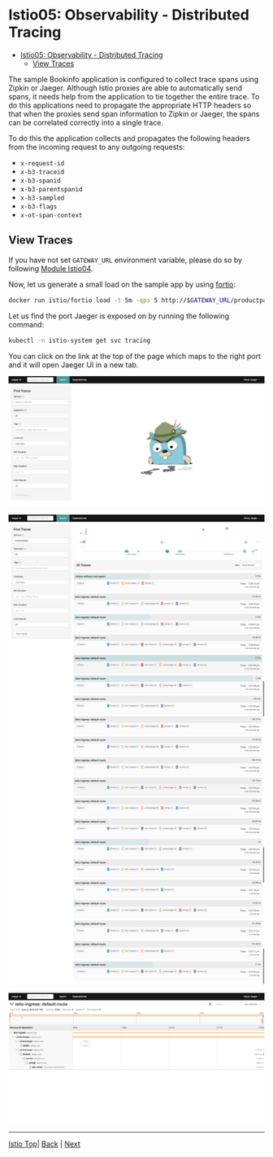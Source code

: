# Istio05: Observability - Distributed Tracing

<!-- TOC -->
- [Istio05: Observability - Distributed Tracing](#istio05-observability---distributed-tracing)
  - [View Traces](#view-traces)


The sample Bookinfo application is configured to collect trace spans using Zipkin or Jaeger. Although Istio proxies are able to automatically send spans, it needs help from the application to tie together the entire trace. To do this applications need to propagate the appropriate HTTP headers so that when the proxies send span information to Zipkin or Jaeger, the spans can be correlated correctly into a single trace.

To do this the application collects and propagates the following headers from the incoming request to any outgoing requests:

- `x-request-id`
- `x-b3-traceid`
- `x-b3-spanid`
- `x-b3-parentspanid`
- `x-b3-sampled`
- `x-b3-flags`
- `x-ot-span-context`


## View Traces

If you have not set `GATEWAY_URL` environment variable, please do so by following [Module Istio04](istio-04-telemetry.md).

Now, let us generate a small load on the sample app by using [fortio](https://github.com/istio/fortio):

```sh
docker run istio/fortio load -t 5m -qps 5 http://$GATEWAY_URL/productpage
```

Let us find the port Jaeger is exposed on by running the following command:
```sh
kubectl -n istio-system get svc tracing
```

You can click on the link at the top of the page which maps to the right port and it will open Jaeger UI in a new tab.

![](../assets/jaeger.png)

![](../assets/jaeger_1.png)

![](../assets/jaeger_2.png)


---
[Istio Top](aks-202-istio-top.md)| [Back](istio-04-telemetry.md) | [Next](istio-06-routing-canary-testing.md)